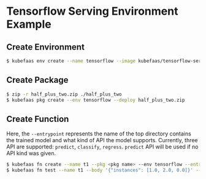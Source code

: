 # Tensorflow Serving Environment Example

## Create Environment 

```bash
$ kubefaas env create --name tensorflow --image kubefaas/tensorflow-serving-env --version 2
```

## Create Package

```bash
$ zip -r half_plus_two.zip ./half_plus_two
$ kubefaas pkg create --env tensorflow --deploy half_plus_two.zip
```

## Create Function

Here, the `--entrypoint` represents the name of the top directory contains the trained model and what kind of API the model supports.
Currently, three API are supported: `predict`, `classify`, `regress`. `predict` API will be used if no API kind was given.

```bash
$ kubefaas fn create --name t1 --pkg <pkg name> --env tensorflow --entrypoint "half_plus_two:predict"
$ kubefaas fn test --name t1 --body '{"instances": [1.0, 2.0, 0.0]}' --method POST
```
